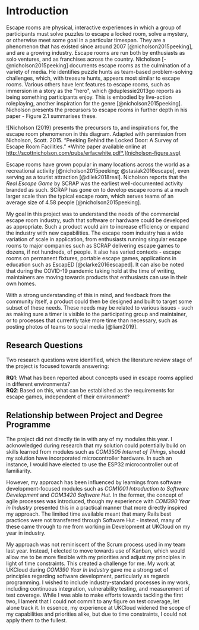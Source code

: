 # Introduction

<!--
The introduction has several purposes. Clearly one is to set the scene for the project by giving a little relevant background information - try to grab the reader's interest early. Another is to clearly elucidate the aims and objectives of the project and the constraints that might affect the way in which the project is carried out. If the project involves the solution of a specific problem or the production of a specific system this should be clearly specified in an informal way. Finally, the introduction should summarise the remaining chapters of the dissertation, in effect giving the reader an overview of what is to come.

The type of project will dictate the content and structure of the following chapters and you should discuss this with your supervisor. For example, for a theoretical project it is likely that several chapters will be devoted to constructing the theoretical foundations for the project and will consist of your own interpretation and synthesis of existing work with suitable examples discussed throughout. A sequence of chapters that cover theoretical framework, conditions and assumptions and theory application and comparisons may be appropriate. For an experimental project, the experimental goals, design, execution and evaluation might be covered. What now follows is a typical structure for a 'design and build' project. 

At the end of chapter 1, you should include a brief discussion of your view of the relationship between your project, and your degree programme. In your discussion, you should mention any advantages or challenges created by this relationship.
-->

Escape rooms are physical, interactive experiences in which a group of
participants must solve puzzles to escape a locked room, solve a mystery, or
otherwise meet some goal in a particular timespan. They are a phenomenon that
has existed since around 2007 [@nicholson2015peeking], and are a growing
industry. Escape rooms are run both by enthusiasts as solo ventures, and as
franchises across the country. Nicholson [-@nicholson2015peeking] documents
escape rooms as the culmination of a variety of media. He identifies
puzzle hunts as team-based problem-solving challenges<!-- TODO: is this a quote?
-->, which, with treasure hunts, appears most similar to escape rooms. Various
others have lent features to escape rooms, such as immersion in a story as the
"hero", which @duplessie2013go reports as being something participants enjoy.
This is embodied by live-action roleplaying, another inspiration for the genre
[@nicholson2015peeking]. Nicholson presents the precursors to escape rooms in
further depth in his paper - Figure 2.1 summarises these.

![Nicholson (2019) presents the precursors to, and inspirations for, the escape room phenomenon in this diagram. Adapted with permission from Nicholson, Scott. 2015. “Peeking Behind the Locked Door: A Survey of Escape Room Facilities.” *White paper available online at http://scottnicholson.com/pubs/erfacwhite.pdf*.](nicholson-figure.svg)

Escape rooms have grown popular in many locations across the world as a
recreational activity [@nicholson2015peeking; @stasiak2016escape], even serving
as a tourist attraction [@dilek2018real]. Nicholson reports that the *Real
Escape Game* by SCRAP was the earliest well-documented activity branded as such.
SCRAP has gone on to develop escape rooms at a much larger scale than the
typical escape room, which serves teams of an average size of 4.58 people
[@nicholson2015peeking].

My goal in this project was to understand the needs of the commercial escape
room industry, such that software or hardware could be developed as appropriate.
Such a product would aim to increase efficiency or expand the industry with new
capabilities. The escape room industry has a wide variation of scale in
application, from enthusiasts running singular escape rooms to major companies
such as SCRAP delivering escape games to dozens, if not hundreds, of people. It
also has varied contexts - escape rooms on permanent fixtures, portable escape
games, applications in education such as EscapED [@clarke2016escaped]. It can
also be noted that during the COVID-19 pandemic taking hold at the time of
writing, maintainers are moving towards products that enthusiasts can use in
their own homes.

With a strong understanding of this in mind, and feedback from the community
itself, a product could then be designed and built to target some subset of
these needs. These needs may be related to various issues - such as making sure
a timer is visible to the participating group and maintainer, or to processes
that currently take more time than necessary, such as posting photos of teams to
social media [@liam2019].

## Research Questions

Two research questions were identified, which the literature review stage of the
project is focused towards answering:

**RQ1**: What has been reported about concepts used in escape rooms applied in
different environments?   
**RQ2**: Based on this, what can be established as the requirements for escape
games, independent of their environment?

## Relationship between Project and Degree Programme

The project did not directly tie in with any of my modules this year. I
acknowledged during research that my solution could potentially build on skills
learned from modules such as *COM3505 Internet of Things*, should my solution
have incorporated microcontroller hardware. In such an instance, I would have
elected to use the ESP32 microcontroller out of familiarity.

However, my approach has been influenced by learnings from software
development-focused modules such as *COM1001 Introduction to Software
Development* and *COM3420 Software Hut*. In the former, the concept of agile
processes was introduced, though my experience with *COM390 Year in Industry*
presented this in a practical manner that more directly inspired my approach.
The limited time available meant that many Rails best practices were not
transferred through Software Hut - instead, many of these came through to me
from working in Development at UKCloud on my year in industry.

My approach was not reminiscent of the Scrum process used in my team last year.
Instead, I elected to move towards use of Kanban, which would allow me to be
more flexible with my priorities and adjust my principles in light of time
constraints. This created a challenge for me. My work at UKCloud during *COM390
Year In Industry* gave me a strong set of principles regarding software
development, particularly as regards programming. I wished to include
industry-standard processes in my work, including continuous integration,
vulnerability testing, and measurement of test coverage. While I was able to
make efforts towards tackling the first two, I lament that I could not commit to
any figure on test coverage, let alone track it. In essence, my experience at
UKCloud widened the scope of my capabilities and priorities alike, but due to
time constraints, I could not apply them to the fullest.